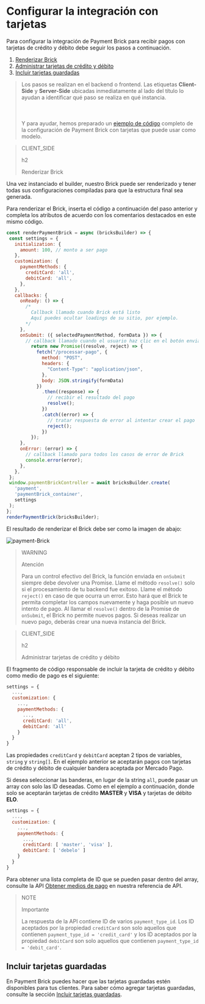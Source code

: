 # Configurar la integración con tarjetas

Para configurar la integración de Payment Brick para recibir pagos con tarjetas de crédito y débito debe seguir los pasos a continuación.

1. [Renderizar Brick](#bookmark_renderizar_brick)
2. [Administrar tarjetas de crédito y débito](#bookmark_administrar_tarjetas_de_crédito_y_débito)
3. [Incluir tarjetas guardadas](#bookmark_incluir_tarjetas_guardadas)

> Los pasos se realizan en el backend o frontend. Las etiquetas **Client-Side** y **Server-Side** ubicadas inmediatamente al lado del título lo ayudan a identificar qué paso se realiza en qué instancia. <br/></br>
> <br/></br>
> Y para ayudar, hemos preparado un [ejemplo de código](/developers/es/docs/checkout-bricks/payment-brick/code-example/cards) completo de la configuración de Payment Brick con tarjetas que puede usar como modelo.

> CLIENT_SIDE
>
> h2
>
> Renderizar Brick

Una vez instanciado el builder, nuestro Brick puede ser renderizado y tener todas sus configuraciones compiladas para que la estructura final sea generada.

Para renderizar el Brick, inserta el código a continuación del paso anterior y completa los atributos de acuerdo con los comentarios destacados en este mismo código.

```javascript
const renderPaymentBrick = async (bricksBuilder) => {
 const settings = {
   initialization: {
     amount: 100, // monto a ser pago
   },
   customization: {
     paymentMethods: {
       creditCard: 'all',
       debitCard: 'all',
     },
   },
   callbacks: {
     onReady: () => {
       /*
         Callback llamado cuando Brick está listo
         Aquí puedes ocultar loadings de su sitio, por ejemplo.
       */
     },
     onSubmit: ({ selectedPaymentMethod, formData }) => {
       // callback llamado cuando el usuario haz clic en el botón enviar los datos
         return new Promise((resolve, reject) => {
           fetch("/processar-pago", {
             method: "POST",
             headers: {
               "Content-Type": "application/json",
             },
             body: JSON.stringify(formData)
           })
             .then((response) => {
               // recibir el resultado del pago
               resolve();
             })
             .catch((error) => {
               // tratar respuesta de error al intentar crear el pago
               reject();
             })
         });
     },
     onError: (error) => {
       // callback llamado para todos los casos de error de Brick
       console.error(error);
     },
   },
 };
 window.paymentBrickController = await bricksBuilder.create(
   'payment',
   'paymentBrick_container',
   settings
 );
};
renderPaymentBrick(bricksBuilder);
```

El resultado de renderizar el Brick debe ser como la imagen de abajo:

![payment-Brick](checkout-bricks/payment-brick-es.png)

> WARNING
>
> Atención
>
> Para un control efectivo del Brick, la función enviada en `onSubmit` siempre debe devolver una Promise. Llame el método `resolve()` solo si el procesamiento de tu backend fue exitoso. Llame el método `reject()` en caso de que ocurra un error. Esto hará que el Brick te permita completar los campos nuevamente y haga posible un nuevo intento de pago. Al llamar el `resolve()` dentro de la Promise de `onSubmit`, el Brick no permite nuevos pagos. Si deseas realizar un nuevo pago, deberás crear una nueva instancia del Brick.

> CLIENT_SIDE 
>
> h2
>
> Administrar tarjetas de crédito y débito

El fragmento de código responsable de incluir la tarjeta de crédito y débito como medio de pago es el siguiente:

```Javascript
settings = {
  ...,
  customization: {
    ...,
    paymentMethods: {
      ...,
      creditCard: 'all',
      debitCard: 'all'
    }
  }
}
```

Las propiedades `creditCard` y `debitCard` aceptan 2 tipos de variables, `string` y `string[]`. En el ejemplo anterior se aceptarán pagos con tarjetas de crédito y débito de cualquier bandera aceptada por Mercado Pago.

Si desea seleccionar las banderas, en lugar de la string `all`, puede pasar un array con solo las ID deseadas. Como en el ejemplo a continuación, donde solo se aceptarán tarjetas de crédito **MASTER** y **VISA** y tarjetas de débito **ELO**.

```Javascript
settings = {
  ...,
  customization: {
    ...,
    paymentMethods: {
      ...,
      creditCard: [ 'master', 'visa' ],
      debitCard: [ 'debelo' ]
    }
  }
}
```

Para obtener una lista completa de ID que se pueden pasar dentro del array, consulte la API [Obtener medios de pago](/developers/es/reference/payment_methods/_payment_methods/get) en nuestra referencia de API.

> NOTE
>
> Importante
>
> La respuesta de la API contiene ID de varios `payment_type_id`. Los ID aceptados por la propiedad `creditCard` son solo aquellos que contienen `payment_type_id = 'credit_card'` y los ID aceptados por la propiedad `debitCard` son solo aquellos que contienen `payment_type_id = 'debit_card'`.

## Incluir tarjetas guardadas

En Payment Brick puedes hacer que las tarjetas guardadas estén disponibles para tus clientes. Para saber cómo agregar tarjetas guardadas, consulte la sección [Incluir tarjetas guardadas](/developers/es/docs/checkout-bricks/payment-brick/additional-customization/customers-cards).